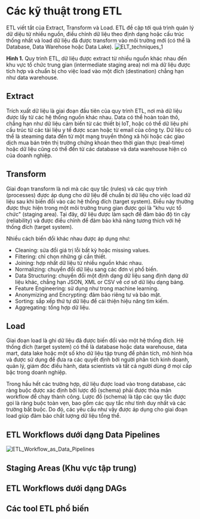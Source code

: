 # Các kỹ thuật trong ETL 
ETL viết tắt của Extract, Transform và Load. ETL đề cập tới quá trình quán lý dữ diệu từ nhiều nguồn, điều chỉnh dữ liệu theo định dạng hoặc cấu trúc thống nhất và load dữ liệu đã được transform vào môi trường mới (có thể là Database, Data Warehose hoặc Data Lake).
![ELT_techniques_1](https://user-images.githubusercontent.com/103992475/202216380-35fa6f1a-e0b3-4213-a45d-d2ad51bb96b5.png)

**Hình 1.** Quy trình ETL, dữ liệu được extract từ nhiều nguồn khác nhau đến khu vực tổ chức trung gian (intermediate staging area) nơi mà dữ liệu được tích hợp và chuẩn bị cho việc load vào một đích (destination) chẳng hạn như data warehouse. 

## Extract 
Trích xuất dữ liệu là giai đoạn đầu tiên của quy trình ETL, nơi mà dữ liệu được lấy từ các hệ thống nguồn khác nhau. Data có thể hoàn toàn thô, chẳng hạn như dữ liệu cảm biến từ các thiết bị IoT, hoặc có thể dữ liệu phi cấu trúc từ các tài liệu y tế được scan hoặc từ email của công ty. Dữ liệu có thể là steaming data đến từ một mạng truyền thông xã hội hoặc các giao dịch mua bán trên thị trường chứng khoán theo thời gian thực (real-time) hoặc dữ liệu cũng có thể đến từ các database và data warehouse hiện có của doanh nghiệp. 

## Transform 
Giai đoạn transform là nơi mà các quy tắc (rules) và các quy trình (processes) được áp dụng cho dữ liệu để chuẩn bị dữ liệu cho việc load dữ liệu sau khi biến đổi vào các hệ thống đích (target system). Điều này thường được thực hiện trong một môi trường trung gian được gọi là "khu vực tổ chức" (staging area). Tại đây, dữ liệu được làm sạch để đảm bảo độ tin cậy (reliability) và được điều chỉnh để đảm bảo khả năng tương thích với hệ thống đích (target system).

Nhiều cách biến đổi khác nhau được áp dụng như:
* Cleaning: sửa đổi giá trị lỗi bất kỳ hoặc missing values.
* Filtering: chỉ chọn những gì cần thiết.
* Joining: hợp nhất dữ liệu từ nhiều nguồn khác nhau.
* Normalizing: chuyển đổi dữ liệu sang các đơn vị phổ biến.
* Data Structuring: chuyển đổi một định dạng dữ liệu sang định dạng dữ liệu khác, chẳng hạn JSON, XML or CSV về cơ sở dữ liệu dạng bảng.
* Feature Engineering: sử dụng như trong machine learning.
* Anonymizing and Encrypting: đảm bảo riêng tư và bảo mật.
* Sorting: sắp xếp thứ tự dữ liệu để cải thiện hiệu năng tìm kiếm.
* Aggregating: tổng hợp dữ liệu.

## Load 
Giai đoạn load là ghi dữ liệu đã được biến đổi vào một hệ thống đích. Hệ thống đích (target system) có thể là database hoặc data warehouse, data mart, data lake hoặc một số kho dữ liệu tập trung để phân tích, mô hình hóa và được sử dụng để đưa ra các quyết định bởi người phân tích kinh doanh, quản lý, giám đóc điều hành, data scientists và tất cả người dùng ở mọi cấp bậc trong doanh nghiệp. 

Trong hầu hết các trường hợp, dữ liệu được load vào trong database, các ràng buộc được xác định bởi lược đồ (schema) phải được thỏa mãn workflow để chạy thành công. Lược đồ (schema) là tập các quy tắc được gọi là ràng buộc toàn vẹn, bao gồm các quy tắc như tính duy nhất và các trường bắt buộc. Do đó, các yêu cầu như vậy được áp dụng cho giai đoạn load giúp đảm bảo chất lượng dữ liệu tổng thể.

## ETL Workflows dưới dạng Data Pipelines 

![ETL_Workflow_as_Data_Pipelines](https://user-images.githubusercontent.com/103992475/202229381-ed2713a7-4502-4944-befb-294a12c48246.png)

## Staging Areas (Khu vực tập trung)
## ETL Workflows dưới dạng DAGs
## Các tool ETL phổ biến 

